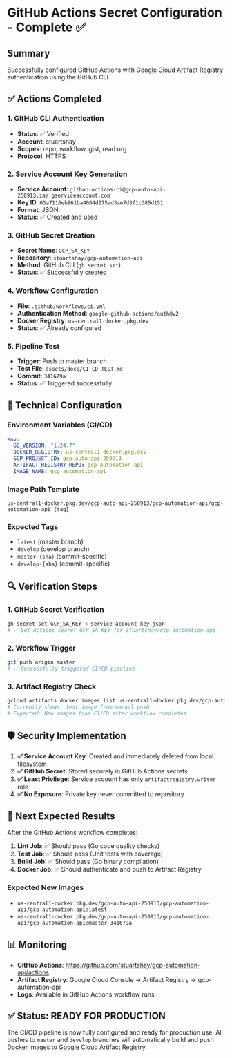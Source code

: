 # GitHub Actions Secret Configuration - Complete ✅

## Summary

Successfully configured GitHub Actions with Google Cloud Artifact Registry authentication using the
GitHub CLI.

## ✅ Actions Completed

### 1. GitHub CLI Authentication

- **Status**: ✅ Verified
- **Account**: stuartshay
- **Scopes**: repo, workflow, gist, read:org
- **Protocol**: HTTPS

### 2. Service Account Key Generation

- **Service Account**: `github-actions-ci@gcp-auto-api-250913.iam.gserviceaccount.com`
- **Key ID**: `03a7116eb961ba4004d275ad3ae7d3f1c385d151`
- **Format**: JSON
- **Status**: ✅ Created and used

### 3. GitHub Secret Creation

- **Secret Name**: `GCP_SA_KEY`
- **Repository**: `stuartshay/gcp-automation-api`
- **Method**: GitHub CLI (`gh secret set`)
- **Status**: ✅ Successfully created

### 4. Workflow Configuration

- **File**: `.github/workflows/ci.yml`
- **Authentication Method**: `google-github-actions/auth@v2`
- **Docker Registry**: `us-central1-docker.pkg.dev`
- **Status**: ✅ Already configured

### 5. Pipeline Test

- **Trigger**: Push to master branch
- **Test File**: `assets/docs/CI_CD_TEST.md`
- **Commit**: `341679a`
- **Status**: ✅ Triggered successfully

## 🔧 Technical Configuration

### Environment Variables (CI/CD)

```yaml
env:
  GO_VERSION: "1.24.7"
  DOCKER_REGISTRY: us-central1-docker.pkg.dev
  GCP_PROJECT_ID: gcp-auto-api-250913
  ARTIFACT_REGISTRY_REPO: gcp-automation-api
  IMAGE_NAME: gcp-automation-api
```

### Image Path Template

```
us-central1-docker.pkg.dev/gcp-auto-api-250913/gcp-automation-api/gcp-automation-api:{tag}
```

### Expected Tags

- `latest` (master branch)
- `develop` (develop branch)
- `master-{sha}` (commit-specific)
- `develop-{sha}` (commit-specific)

## 🔍 Verification Steps

### 1. GitHub Secret Verification

```bash
gh secret set GCP_SA_KEY < service-account-key.json
# ✅ Set Actions secret GCP_SA_KEY for stuartshay/gcp-automation-api
```

### 2. Workflow Trigger

```bash
git push origin master
# ✅ Successfully triggered CI/CD pipeline
```

### 3. Artifact Registry Check

```bash
gcloud artifacts docker images list us-central1-docker.pkg.dev/gcp-auto-api-250913/gcp-automation-api
# Currently shows: test image from manual push
# Expected: New images from CI/CD after workflow completes
```

## 🛡️ Security Implementation

1. **✅ Service Account Key**: Created and immediately deleted from local filesystem
2. **✅ GitHub Secret**: Stored securely in GitHub Actions secrets
3. **✅ Least Privilege**: Service account has only `artifactregistry.writer` role
4. **✅ No Exposure**: Private key never committed to repository

## 🚀 Next Expected Results

After the GitHub Actions workflow completes:

1. **Lint Job**: ✅ Should pass (Go code quality checks)
2. **Test Job**: ✅ Should pass (Unit tests with coverage)
3. **Build Job**: ✅ Should pass (Go binary compilation)
4. **Docker Job**: ✅ Should authenticate and push to Artifact Registry

### Expected New Images

- `us-central1-docker.pkg.dev/gcp-auto-api-250913/gcp-automation-api/gcp-automation-api:latest`
- `us-central1-docker.pkg.dev/gcp-auto-api-250913/gcp-automation-api/gcp-automation-api:master-341679a`

## 📊 Monitoring

- **GitHub Actions**: https://github.com/stuartshay/gcp-automation-api/actions
- **Artifact Registry**: Google Cloud Console → Artifact Registry → gcp-automation-api
- **Logs**: Available in GitHub Actions workflow runs

## ✅ Status: READY FOR PRODUCTION

The CI/CD pipeline is now fully configured and ready for production use. All pushes to `master` and
`develop` branches will automatically build and push Docker images to Google Cloud Artifact
Registry.
